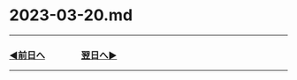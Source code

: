 # 2023-03-20.md

---
### [◀️前日へ](https://github.com/yuasys/chatty-journal/blob/main/2023/03/2023-03-19.md)&emsp;&emsp;&emsp;&emsp;[翌日へ▶️](https://github.com/yuasys/chatty-journal/blob/main/2023/03/2023-03-21.md)

---
